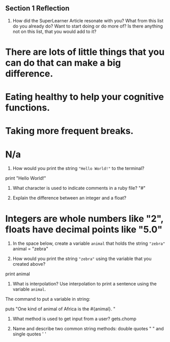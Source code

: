 ## Section 1 Reflection

1. How did the SuperLearner Article resonate with you? What from this list do you already do? Want to start doing or do more of? Is there anything not on this list, that you would add to it?

# There are lots of little things that you can do that can make a big difference.
# Eating healthy to help your cognitive functions.
# Taking more frequent breaks.
# N/a
1. How would you print the string `"Hello World!"` to the terminal?

print "Hello World!"

1. What character is used to indicate comments in a ruby file?
"#"

1. Explain the difference between an integer and a float?

# Integers are whole numbers like "2", floats have decimal points like "5.0"

1. In the space below, create a variable `animal` that holds the string `"zebra"`
animal = "zebra"

1. How would you print the string `"zebra"` using the variable that you created above?

print animal

1. What is interpolation? Use interpolation to print a sentence using the variable `animal`.

The command to put a variable in string:

puts "One kind of animal of Africa is the #{animal}. "

1. What method is used to get input from a user?
gets.chomp

1. Name and describe two common string methods:
double quotes " "  and single quotes ' '
